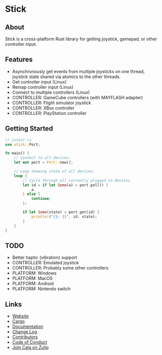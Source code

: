 # Stick
## About
Stick is a cross-platform Rust library for getting joystick, gamepad, or other controller input.

## Features
- Asynchronously get events from multiple joysticks on one thread, joystick state shared via atomics to the other threads.
- Get controller input (Linux)
- Remap controller input (Linux)
- Connect to multiple controllers (Linux)
- CONTROLLER: GameCube controllers (with MAYFLASH adapter)
- CONTROLLER: Flight simulator joystick
- CONTROLLER: XBox controller
- CONTROLLER: PlayStation controller

## Getting Started
```rs
// jstest.rs
use stick::Port;

fn main() {
    // Connect to all devices.
    let mut port = Port::new();

    // Loop showing state of all devices.
    loop {
        // Cycle through all currently plugged in devices.
        let id = if let Some(a) = port.poll() {
            a
        } else {
            continue;
        };

        if let Some(state) = port.get(id) {
            println!("{}: {}", id, state);
        }
    }
}
```

## TODO
- Better haptic (vibration) support
- CONTROLLER: Emulated joystick
- CONTROLLER: Probably some other controllers
- PLATFORM: Windows
- PLATFORM: MacOS
- PLATFORM: Android
- PLATFORM: Nintendo switch

## Links
- [Website](https://jeronaldaron.github.io/stick)
- [Cargo](https://crates.io/crates/stick)
- [Documentation](https://docs.rs/stick)
- [Change Log](https://jeronaldaron.github.io/stick/CHANGELOG)
- [Contributors](https://jeronaldaron.github.io/stick/CONTRIBUTORS)
- [Code of Conduct](https://jeronaldaron.github.io/stick/CODEOFCONDUCT)
- [Join Cala on Zulip](https://plopgrizzly.zulipchat.com/join/pp13s6clnexk03tvlnrtjvi1)
